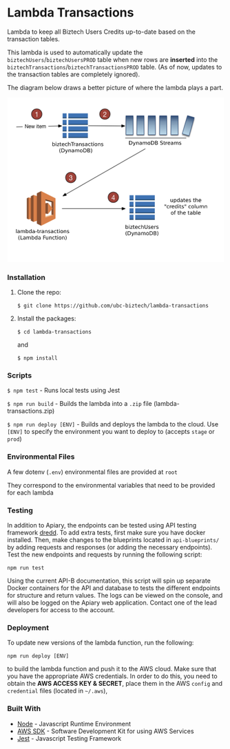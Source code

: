 # Lambda Transactions
Lambda to keep all Biztech Users Credits up-to-date based on the transaction tables.

This lambda is used to automatically update the `biztechUsers`/`biztechUsersPROD` table when new rows are **inserted** into the `biztechTransactions`/`biztechTransactionsPROD` table. (As of now, updates to the transaction tables are completely ignored).

The diagram below draws a better picture of where the lambda plays a part.

![Image of Yaktocat](./lambda-transactions.png)

### Installation

1. Clone the repo:

    ```
    $ git clone https://github.com/ubc-biztech/lambda-transactions
    ```

2. Install the packages:

    ```
    $ cd lambda-transactions
    ```

    and

    ```
    $ npm install
    ```

### Scripts

`$ npm test` - Runs local tests using Jest

`$ npm run build` - Builds the lambda into a `.zip` file (lambda-transactions.zip)

`$ npm run deploy [ENV]` - Builds and deploys the lambda to the cloud. Use `[ENV]` to specify the environment you want to deploy to (accepts `stage` or `prod`)


### Environmental Files

A few dotenv (`.env`) environmental files are provided at `root`

They correspond to the environmental variables that need to be provided for each lambda


### Testing

In addition to Apiary, the endpoints can be tested using API testing framework [dredd](https://dredd.org/en/latest/). To add extra tests, first make sure you have docker installed. Then, make changes to the blueprints located in `api-blueprints/` by adding requests and responses (or adding the necessary endpoints). Test the new endpoints and requests by running the following script:
```
npm run test
```

Using the current API-B documentation, this script will spin up separate Docker containers for the API and database to tests the different endpoints for structure and return values. The logs can be viewed on the console, and will also be logged on the Apiary web application. Contact one of the lead developers for access to the account.

### Deployment

To update new versions of the lambda function, run the following:
```
npm run deploy [ENV]
```
to build the lambda function and push it to the AWS cloud. Make sure that you have the appropriate AWS credentials. In order to do this, you need to obtain the **AWS ACCESS KEY & SECRET**, place them in the AWS `config` and `credential` files (located in `~/.aws`),

### Built With

* [Node](https://nodejs.org/) - Javascript Runtime Environment
* [AWS SDK](https://aws.amazon.com/sdk-for-browser/) - Software Development Kit for using AWS Services
* [Jest](https://jestjs.io/) - Javascript Testing Framework
